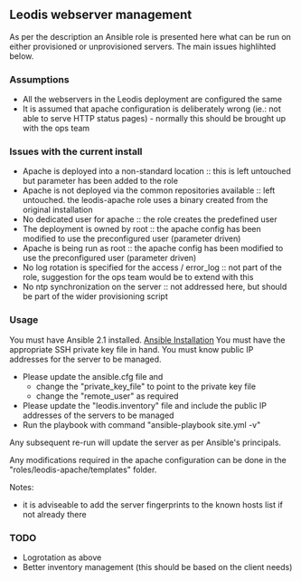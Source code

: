 ## Leodis webserver management

As per the description an Ansible role is presented here what can be run on either provisioned or unprovisioned servers.
The main issues highlihted below.

### Assumptions
* All the webservers in the Leodis deployment are configured the same
* It is assumed that apache configuration is deliberately wrong (ie.: not able to serve HTTP status pages) - normally this should be brought up with the ops team

### Issues with the current install
* Apache is deployed into a non-standard location :: this is left untouched but parameter has been added to the role
* Apache is not deployed via the common repositories available :: left untouched. the leodis-apache role uses a binary created from the original installation
* No dedicated user for apache :: the role creates the predefined user
* The deployment is owned by root :: the apache config has been modified to use the preconfigured user (parameter driven)
* Apache is being run as root :: the apache config has been modified to use the preconfigured user (parameter driven)
* No log rotation is specified for the access / error_log :: not part of the role, suggestion for the ops team would be to extend with this
* No ntp synchronization on the server :: not addressed here, but should be part of the wider provisioning script

### Usage
You must have Ansible 2.1 installed. [Ansible Installation](http://docs.ansible.com/ansible/intro_installation.html)
You must have the appropriate SSH private key file in hand.
You must know public IP addresses for the server to be managed.

* Please update the ansible.cfg file and
    * change the "private_key_file" to point to the private key file
    * change the "remote_user" as required
* Please update the "leodis.inventory" file and include the public IP addresses of the servers to be managed
* Run the playbook with command "ansible-playbook site.yml -v"

Any subsequent re-run will update the server as per Ansible's principals.

Any modifications required in the apache configuration can be done in the "roles/leodis-apache/templates" folder.

Notes:
* it is adviseable to add the server fingerprints to the known hosts list if not already there 

### TODO
* Logrotation as above
* Better inventory management (this should be based on the client needs)